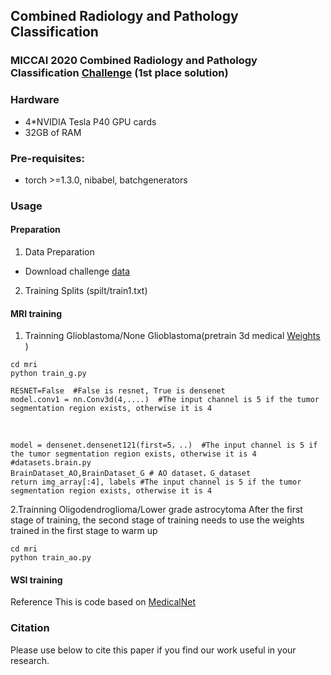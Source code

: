 


## Combined Radiology and Pathology Classification

### MICCAI 2020 Combined Radiology and Pathology Classification [Challenge](https://miccai.westus2.cloudapp.azure.com/competitions/1#learn_the_details) (1st place solution)

### Hardware
* 4*NVIDIA Tesla P40 GPU cards
* 32GB of RAM
### Pre-requisites:
   * torch >=1.3.0, nibabel, batchgenerators

### Usage
#### Preparation
  1. Data Preparation
  * Download challenge [data](https://miccai.westus2.cloudapp.azure.com/competitions/1#participate)
  2. Training Splits (spilt/train1.txt)

#### MRI training
  1. Trainning Glioblastoma/None Glioblastoma(pretrain 3d medical [Weights](https://drive.google.com/file/d/1BHbJ5JCh6IP5t4pdPT1eXkmT79e8DKgK/view?usp=sharing) )
```
cd mri
python train_g.py

RESNET=False  #False is resnet, True is densenet
model.conv1 = nn.Conv3d(4,....)  #The input channel is 5 if the tumor segmentation region exists, otherwise it is 4



model = densenet.densenet121(first=5，..)  #The input channel is 5 if the tumor segmentation region exists, otherwise it is 4 
#datasets.brain.py
BrainDataset_AO,BrainDataset_G # AO dataset，G_dataset  
return img_array[:4], labels #The input channel is 5 if the tumor segmentation region exists, otherwise it is 4
```
  2.Trainning Oligodendroglioma/Lower grade astrocytoma
  After the first stage of training, the second stage of training needs to use the weights trained in the first stage to warm up
```
cd mri
python train_ao.py
```
#### WSI training



Reference
This is code based on [MedicalNet](https://github.com/Tencent/MedicalNet)


### Citation
Please use below to cite this paper if you find our work useful in your research.





